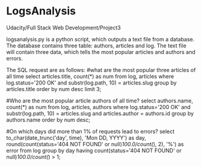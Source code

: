 # LogsAnalysis
Udacity/Full Stack Web Development/Project3

logsanalysis.py is a python script, which outputs a text file from a database.
The database contains three table: authors, articles and log.
The text file will contain three data, which tells the most popular articles and authors and errors.


The SQL request are as follows:
#what are the most popular three articles of all time
select articles.title, count(*) as num
  from log, articles
  where log.status='200 OK'
  and substr(log.path, 10) = articles.slug
  group by articles.title
  order by num desc
  limit 3;

#Who are the most popular article authors of all time?
select authors.name, count(*) as num
  from log, articles, authors
  where log.status='200 OK'
  and substr(log.path, 10) = articles.slug
  and articles.author = authors.id
  group by authors.name
  order by num desc;

#On which days did more than 1% of requests lead to errors?
select to_char(date_trunc('day', time), 'Mon DD, YYYY') as day,
    round(count(status='404 NOT FOUND' or null)*100.0/count(*), 2), '%') as error
    from log
    group by day
    having count(status='404 NOT FOUND' or null)*100.0/count(*) > 1;
